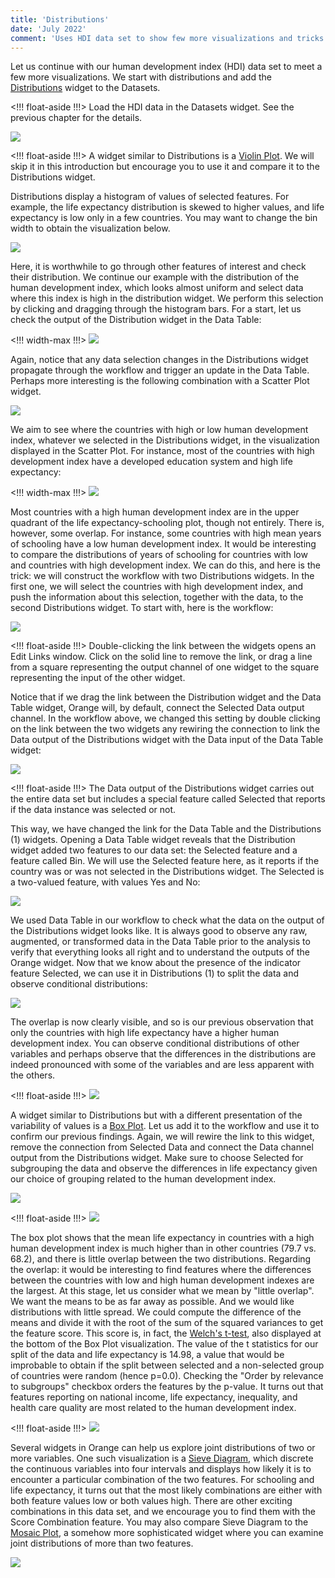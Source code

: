 ```yaml
---
title: 'Distributions'
date: 'July 2022'
comment: 'Uses HDI data set to show few more visualizations and tricks in exploratory data analysis'
---
```


Let us continue with our human development index (HDI) data set to meet a few more visualizations. We start with distributions and add the [Distributions](https://orangedatamining.com/widget-catalog/visualize/distributions/) widget to the Datasets. 

<!!! float-aside !!!>
Load the HDI data in the Datasets widget. See the previous chapter for the details.

![](dataset-dist-wf.png)

<!!! float-aside !!!>
A widget similar to Distributions is a [Violin Plot](https://orangedatamining.com/widget-catalog/visualize/violinplot/). We will skip it in this introduction but encourage you to use it and compare it to the Distributions widget.

Distributions display a histogram of values of selected features. For example, the life expectancy distribution is skewed to higher values, and life expectancy is low only in a few countries. You may want to change the bin width to obtain the visualization below.

![](distributions-life-expect.png)

Here, it is worthwhile to go through other features of interest and check their distribution. We continue our example with the distribution of the human development index, which looks almost uniform and select data where this index is high in the distribution widget. We perform this selection by clicking and dragging through the histogram bars. For a start, let us check the output of the Distribution widget in the Data Table:

<!!! width-max !!!>
![](distributions-hdi.png)

Again, notice that any data selection changes in the Distributions widget propagate through the workflow and trigger an update in the Data Table. Perhaps more interesting is the following combination with a Scatter Plot widget.

![](distributions-scatter.png)

We aim to see where the countries with high or low human development index, whatever we selected in the Distributions widget, in the visualization displayed in the Scatter Plot. For instance, most of the countries with high development index have a developed education system and high life expectancy:

<!!! width-max !!!>
![](high-hdi-in-scatter.png)

Most countries with a high human development index are in the upper quadrant of the life expectancy-schooling plot, though not entirely. There is, however, some overlap. For instance, some countries with high mean years of schooling have a low human development index. It would be interesting to compare the distributions of years of schooling for countries with low and countries with high development index. We can do this, and here is the trick: we will construct the workflow with two Distributions widgets. In the first one, we will select the countries with high development index, and push the information about this selection, together with the data, to the second Distributions widget. To start with, here is the workflow:

![](two-distributions.png)

<!!! float-aside !!!>
Double-clicking the link between the widgets opens an Edit Links window. Click on the solid line to remove the link, or drag a line from a square representing the output channel of one widget to the square representing the input of the other widget.

Notice that if we drag the link between the Distribution widget and the Data Table widget, Orange will, by default, connect the Selected Data output channel. In the workflow above, we changed this setting by double clicking on the link between the two widgets any rewiring the connection to link the Data output of the Distributions widget with the Data input of the Data Table widget:

![](rewiring.png)

<!!! float-aside !!!>
The Data output of the Distributions widget carries out the entire data set but includes a special feature called Selected that reports if the data instance was selected or not.

This way, we have changed the link for the Data Table and the Distributions (1) widgets. Opening a Data Table widget reveals that the Distribution widget added two features to our data set: the Selected feature and a feature called Bin. We will use the Selected feature here, as it reports if the country was or was not selected in the Distributions widget. The Selected is a two-valued feature, with values Yes and No:

![](data-table-with-selection.png)

We used Data Table in our workflow to check what the data on the output of the Distributions widget looks like. It is always good to observe any raw, augmented, or transformed data in the Data Table prior to the analysis to verify that everything looks all right and to understand the outputs of the Orange widget. Now that we know about the presence of the indicator feature Selected, we can use it in Distributions (1) to split the data and observe conditional distributions:

![](distributions-life-conditioned.png)

The overlap is now clearly visible, and so is our previous observation that only the countries with high life expectancy have a higher human development index. You can observe conditional distributions of other variables and perhaps observe that the differences in the distributions are indeed pronounced with some of the variables and are less apparent with the others.

<!!! float-aside !!!>
![](box-plot-wf.png)

A widget similar to Distributions but with a different presentation of the variability of values is a [Box Plot](https://orangedatamining.com/widget-catalog/visualize/boxplot/). Let us add it to the workflow and use it to confirm our previous findings. Again, we will rewire the link to this widget, remove the connection from Selected Data and connect the Data channel output from the Distributions widget. Make sure to choose Selected for subgrouping the data and observe the differences in life expectancy given our choice of grouping related to the human development index.

![](box-plot-conditioned.png)

<!!! float-aside !!!>
![](relevance.png)

The box plot shows that the mean life expectancy in countries with a high human development index is much higher than in other countries (79.7 vs. 68.2), and there is little overlap between the two distributions. Regarding the overlap: it would be interesting to find features where the differences between the countries with low and high human development indexes are the largest. At this stage, let us consider what we mean by "little overlap". We want the means to be as far away as possible. And we would like distributions with little spread. We could compute the difference of the means and divide it with the root of the sum of the squared variances to get the feature score. This score is, in fact, the [Welch's t-test](https://en.wikipedia.org/wiki/Welch%27s_t-test), also displayed at the bottom of the Box Plot visualization. The value of the t statistics for our split of the data and life expectancy is 14.98, a value that would be improbable to obtain if the split between selected and a non-selected group of countries were random (hence p=0.0). Checking the "Order by relevance to subgroups" checkbox orders the features by the p-value. It turns out that features reporting on national income, life expectancy, inequality, and health care quality are most related to the human development index.

<!!! float-aside !!!>
![](sieve-wf.png)

Several widgets in Orange can help us explore joint distributions of two or more variables. One such visualization is a [Sieve Diagram](https://orangedatamining.com/widget-catalog/visualize/sievediagram/), which discrete the continuous variables into four intervals and displays how likely it is to encounter a particular combination of the two features. For schooling and life expectancy, it turns out that the most likely combinations are either with both feature values low or both values high. There are other exciting combinations in this data set, and we encourage you to find them with the Score Combination feature. You may also compare Sieve Diagram to the [Mosaic Plot](https://orangedatamining.com/widget-catalog/visualize/mosaicdisplay/), a somehow more sophisticated widget where you can examine joint distributions of more than two features.

![](sieve.png)
